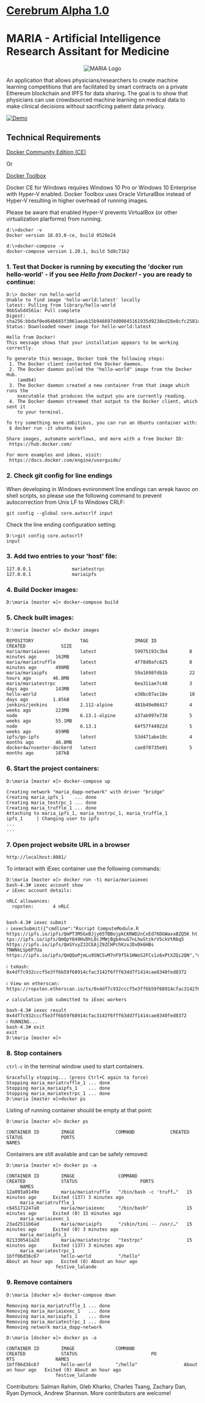 # [Cerebrum Alpha 1.0](https://cs6440-s18-prj44.apps.hdap.gatech.edu/)
# MARIA - Artificial Intelligence Research Assitant for Medicine

<p align="center">
  <img src="./logo.png" alt="MARIA Logo"/>
</p>

An application that allows physicians/researchers to create machine learning competitions that are facilitated by smart contracts on a private Ethereum blockchain and IPFS for data sharing. The goal is to show that physicians can use crowdsourced machine learning on medical data to make clinical decisions without sacrificing patient data privacy.

[![Demo](https://img.youtube.com/vi/ZFcQmk975SM/0.jpg)](https://www.youtube.com/watch?v=ZFcQmk975SM)

## Technical Requirements

[Docker Community Edition (CE)](https://docs.docker.com/install/)

Or

[Docker Toolbox](https://docs.docker.com/toolbox/overview/)

Docker CE for Windows requires Windows 10 Pro or Windows 10 Enterprise with Hyper-V enabled.
Docker Toolbox uses Oracle VirturalBox instead of Hyper-V resulting in higher overhead of running images.

Please be aware that enabled Hyper-V prevents VirtualBox (or other virtualization plarforms) from running.

```
d:\>docker -v
Docker version 18.03.0-ce, build 0520e24

d:\>docker-compose -v
docker-compose version 1.20.1, build 5d8c71b2
```

### 1. Test that Docker is running by executing the 'docker run hello-world' - if you see *Hello from Docker!* - you are ready to continue:
```
D:\> docker run hello-world
Unable to find image 'hello-world:latest' locally
latest: Pulling from library/hello-world
9bb5a5d4561a: Pull complete
Digest: sha256:bbdaf0ed64b665f3061aeab15b946697dd00845161935d9238ed28e8cfc2581c
Status: Downloaded newer image for hello-world:latest

Hello from Docker!
This message shows that your installation appears to be working correctly.

To generate this message, Docker took the following steps:
 1. The Docker client contacted the Docker daemon.
 2. The Docker daemon pulled the "hello-world" image from the Docker Hub.
    (amd64)
 3. The Docker daemon created a new container from that image which runs the
    executable that produces the output you are currently reading.
 4. The Docker daemon streamed that output to the Docker client, which sent it
    to your terminal.

To try something more ambitious, you can run an Ubuntu container with:
 $ docker run -it ubuntu bash

Share images, automate workflows, and more with a free Docker ID:
 https://hub.docker.com/

For more examples and ideas, visit:
 https://docs.docker.com/engine/userguide/

```

### 2. Check git config for line endings
When developing in Windows evnironment line endings can wreak havoc on shell scripts, so please use the following command to prevent autocorrection from Unix LF to Windows CRLF:
```
git config --global core.autocrlf input
```

Check the line ending configuration setting:
```
D:\>git config core.autocrlf
input
```
### 3. Add two entries to your 'host' file:
```
127.0.0.1               mariatestrpc
127.0.0.1               mariaipfs
```

### 4. Build Docker images:
```
D:\maria [master ≡]> docker-compose build
```

### 5. Check built images:
```
D:\maria [master ≡]> docker images

REPOSITORY                 TAG                 IMAGE ID            CREATED             SIZE
maria/mariaiexec           latest              59975193c3b4        8 minutes ago       162MB
maria/mariatruffle         latest              4f78d0afc625        8 minutes ago       498MB
maria/mariaipfs            latest              59a1698fdb1b        22 hours ago        46.8MB
maria/mariatestrpc         latest              6ea311ae7c48        3 days ago          143MB
hello-world                latest              e38bc07ac18e        10 days ago         1.85kB
jenkins/jenkins            2.112-alpine        481b49e06417        4 weeks ago         223MB
node                       6.13.1-alpine       a37ab997e738        5 weeks ago         55.1MB
node                       6.13.1              64f57f44922d        5 weeks ago         659MB
ipfs/go-ipfs               latest              53d471abe10c        4 months ago        46.8MB
docker4w/nsenter-dockerd   latest              cae870735e91        5 months ago        187kB
```
### 6. Start the project containers:
```
D:\maria [master ≡]> docker-compose up

Creating network "maria_dapp-network" with driver "bridge"
Creating maria_ipfs_1    ... done
Creating maria_testrpc_1 ... done
Creating maria_truffle_1 ... done
Attaching to maria_ipfs_1, maria_testrpc_1, maria_truffle_1
ipfs_1     | Changing user to ipfs
...
...
```
### 7. Open project website URL in a browser
```
http://localhost:8081/
```

To interact with iExec container use the following commands:
```
D:\maria [master ≡]> docker run -ti maria/mariaiexec
bash-4.3# iexec account show
✔ iExec account details:

nRLC allowances:
  ropsten:       4 nRLC


bash-4.3# iexec submit
ℹ iexecSubmit({"cmdline":"Rscript ComputeModule.R https://ipfs.io/ipfs/QmPT3M5GxBJjy65TBBojpkCKRWD2nCxEd76DGWaxxBZQ5K ht
tps://ipfs.io/ipfs/QmQpY849HvDhL8cJMWjBgb4nuG7nLhwStzkrVSckVtR6q5 https://ipfs.io/ipfs/QmSYvyZJ2CEAjZ9ZCHPchKzxJDvDk6HBs
TNWNkLSp6P7Ua https://ipfs.io/ipfs/QmQQoPjmLu9SNCSvM7nF9f5k1HWoS2FCs1z6xPtXZQi2QN","dirinuri":"https://raw.githubusercontent.com/WorldCerebrum/MARIA/master/iexec/apps/ComputeModule.R"})

ℹ txHash: 0x4df7c932cccf5e3ff6b59f68914cfac3142f6fff63dd7f1414cae8340fed8372

ℹ View on etherscan: https://ropsten.etherscan.io/tx/0x4df7c932cccf5e3ff6b59f68914cfac3142f6fff63dd7f1414cae8340fed8372

✔ calculation job submitted to iExec workers

bash-4.3# iexec result 0x4df7c932cccf5e3ff6b59f68914cfac3142f6fff63dd7f1414cae8340fed8372
ℹ RUNNING...
bash-4.3# exit
exit
D:\maria [master ≡]>
```

### 8. Stop containers
```ctrl-c``` in the terminal window used to start containers.
```
Gracefully stopping... (press Ctrl+C again to force)
Stopping maria_mariatruffle_1 ... done
Stopping maria_mariaipfs_1    ... done
Stopping maria_mariatestrpc_1 ... done
D:\maria [master ≡]>docker ps
```

Listing of running container should be empty at that point:
```
D:\maria [master ≡]> docker ps

CONTAINER ID        IMAGE               COMMAND             CREATED             STATUS              PORTS
NAMES
```

Containers are still available and can be safely removed:
```
D:\maria [master ≡]> docker ps -a

CONTAINER ID        IMAGE                COMMAND                  CREATED             STATUS                       PORTS
     NAMES
12a093a9149e        maria/mariatruffle   "/bin/bash -c 'truff…"   15 minutes ago      Exited (137) 3 minutes ago
     maria_mariatruffle_1
c645171247a0        maria/mariaiexec     "/bin/bash"              15 minutes ago      Exited (0) 15 minutes ago
     maria_mariaiexec_1
23ad2511b6ad        maria/mariaipfs      "/sbin/tini -- /usr/…"   15 minutes ago      Exited (0) 3 minutes ago
     maria_mariaipfs_1
021330541a2d        maria/mariatestrpc   "testrpc"                15 minutes ago      Exited (137) 3 minutes ago
     maria_mariatestrpc_1
1bff06d36c67        hello-world          "/hello"                 About an hour ago   Exited (0) About an hour ago
                  festive_lalande     
```

### 9. Remove containers

```
D:\maria [docker ≡]> docker-compose down

Removing maria_mariatruffle_1 ... done
Removing maria_mariaiexec_1   ... done
Removing maria_mariaipfs_1    ... done
Removing maria_mariatestrpc_1 ... done
Removing network maria_dapp-network

D:\maria [docker ≡]> docker ps -a

CONTAINER ID        IMAGE               COMMAND                  CREATED             STATUS                           PO
RTS               NAMES
1bff06d36c67        hello-world         "/hello"                 About an hour ago   Exited (0) About an hour ago
                  festive_lalande
```
Contributors: Salman Rahim, Gleb Kharko, Charles Tsang, Zachary Dan, Ryan Dymock, Andrew Shannon. 
More contributors are welcome!
